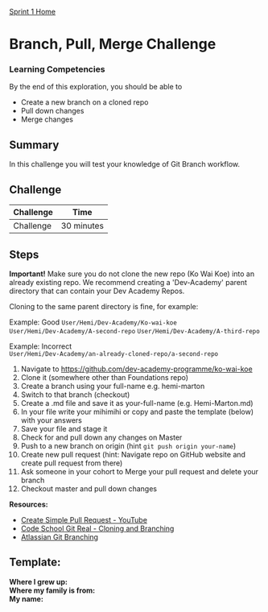 [Sprint 1 Home](README.md) 

# Branch, Pull, Merge Challenge

### Learning Competencies
By the end of this exploration, you should be able to 

- Create a new branch on a cloned repo 
- Pull down changes  
- Merge changes  


## Summary
In this challenge you will test your knowledge of Git Branch workflow. 

## Challenge 

Challenge | Time|
------------|----------|
Challenge | 30 minutes

## Steps

__Important!__ Make sure you do not clone the new repo (Ko Wai Koe) into an already existing repo. We recommend creating a 'Dev-Academy' parent directory that can contain your Dev Academy Repos. 

Cloning to the same parent directory is fine, for example:  

Example: Good 
`User/Hemi/Dev-Academy/Ko-wai-koe`  
`User/Hemi/Dev-Academy/A-second-repo` 
`User/Hemi/Dev-Academy/A-third-repo` 

Example: Incorrect   
`User/Hemi/Dev-Academy/an-already-cloned-repo/a-second-repo`
  

1. Navigate to https://github.com/dev-academy-programme/ko-wai-koe   
2. Clone it (somewhere other than Foundations repo)   
3. Create a branch using your full-name e.g. hemi-marton  
4. Switch to that branch (checkout)  
5. Create a .md file and save it as your-full-name (e.g. Hemi-Marton.md) 
6. In your file write your mihimihi or copy and paste the template (below) with your answers  
7. Save your file and stage it 
8. Check for and pull down any changes on Master 
9. Push to a new branch on origin (hint `git push origin your-name`)  
10. Create new pull request (hint: Navigate repo on GitHub website and create pull request from there)  
11. Ask someone in your cohort to Merge your pull request and delete your branch
12. Checkout master and pull down changes  

__Resources:__ 
- [Create Simple Pull Request - YouTube](https://www.youtube.com/watch?v=rgbCcBNZcdQ)  
- [Code School Git Real - Cloning and Branching](https://app.pluralsight.com/player?name=f83ca95c-74e2-4a1d-8742-62b34ec47906&mode=live&clip=0&course=code-school-git-real&author=gregg-pollack)  
- [Atlassian Git Branching](https://www.atlassian.com/git/tutorials/using-branches)  

## Template:

__Where I grew up:__   
__Where my family is from:__    
__My name:__   






